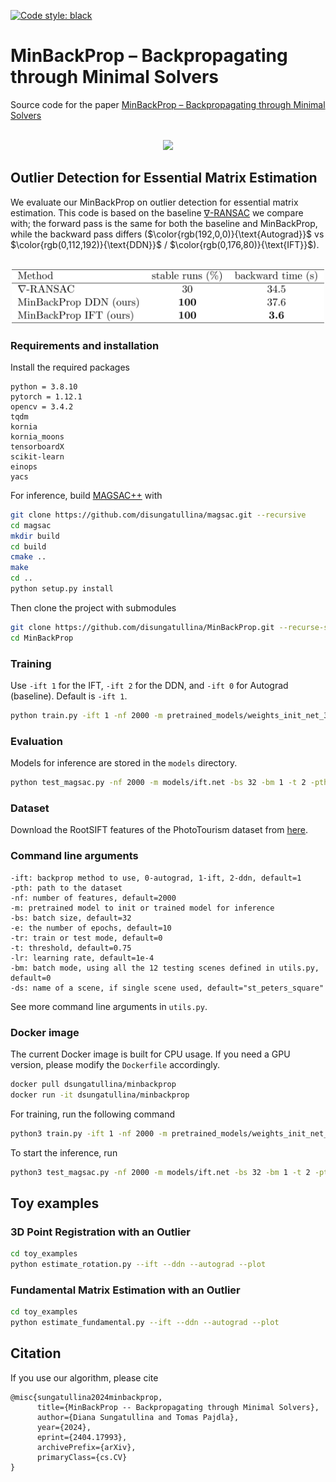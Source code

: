 [![Code style: black](https://img.shields.io/badge/code%20style-black-000000.svg)](https://github.com/psf/black)

# MinBackProp – Backpropagating through Minimal Solvers

Source code for the paper [MinBackProp – Backpropagating through Minimal Solvers](https://arxiv.org/abs/2404.17993)
<br></br>
<p align="center">
  <img src="scheme-github.svg"/>
</p>

## Outlier Detection for Essential Matrix Estimation
We evaluate our MinBackProp on outlier detection for essential matrix estimation. This code is based on the baseline [∇-RANSAC](https://github.com/weitong8591/differentiable_ransac/tree/fc40fe0a5a7eeb0e2ec6b185d6218c2005a98cf5) we compare with; the forward pass is the same for both the baseline and MinBackProp, while the backward pass differs ($\color{rgb(192,0,0)}{\text{Autograd}}$ vs $\color{rgb(0,112,192)}{\text{DDN}}$ / $\color{rgb(0,176,80)}{\text{IFT}}$). 
<br></br>
<p align="center">
  <img src="table.svg" width=500/>
</p>

### Requirements and installation
Install the required packages
```
python = 3.8.10	
pytorch = 1.12.1
opencv = 3.4.2
tqdm
kornia
kornia_moons
tensorboardX
scikit-learn
einops
yacs
```
For inference, build [MAGSAC++](https://github.com/danini/magsac.git) with
``` bash
git clone https://github.com/disungatullina/magsac.git --recursive
cd magsac
mkdir build
cd build
cmake ..
make
cd ..
python setup.py install
```
Then clone the project with submodules
``` bash
git clone https://github.com/disungatullina/MinBackProp.git --recurse-submodules -j8
cd MinBackProp
```

### Training
Use ```-ift 1``` for the IFT, ```-ift 2``` for the DDN, and ```-ift 0``` for Autograd (baseline). Default is ```-ift 1```.
```bash
python train.py -ift 1 -nf 2000 -m pretrained_models/weights_init_net_3_sampler_0_epoch_1000_E_rs_r0.80_t0.00_w1_1.00_.net -bs 32 -e 10 -tr 1 -t 0.75 -pth <data_path>
```

### Evaluation
Models for inference are stored in the ```models``` directory.
```bash
python test_magsac.py -nf 2000 -m models/ift.net -bs 32 -bm 1 -t 2 -pth <data_path>
```

### Dataset
Download the RootSIFT features of the PhotoTourism dataset from [here](https://cmp.felk.cvut.cz/~weitong/nabla_ransac/diff_ransac_data.zip).

### Command line arguments
```
-ift: backprop method to use, 0-autograd, 1-ift, 2-ddn, default=1
-pth: path to the dataset
-nf: number of features, default=2000
-m: pretrained model to init or trained model for inference
-bs: batch size, default=32
-e: the number of epochs, default=10
-tr: train or test mode, default=0
-t: threshold, default=0.75
-lr: learning rate, default=1e-4
-bm: batch mode, using all the 12 testing scenes defined in utils.py, default=0
-ds: name of a scene, if single scene used, default="st_peters_square"
```
See more command line arguments in ```utils.py```.

### Docker image
The current Docker image is built for CPU usage. If you need a GPU version, please modify the ```Dockerfile``` accordingly.
```bash
docker pull dsungatullina/minbackprop
docker run -it dsungatullina/minbackprop
```
For training, run the following command
```bash
python3 train.py -ift 1 -nf 2000 -m pretrained_models/weights_init_net_3_sampler_0_epoch_1000_E_rs_r0.80_t0.00_w1_1.00_.net -bs 32 -e 10 -tr 1 -t 0.75 -pth data 
```
To start the inference, run
```bash
python3 test_magsac.py -nf 2000 -m models/ift.net -bs 32 -bm 1 -t 2 -pth data
```

## Toy examples

### 3D Point Registration with an Outlier
```bash
cd toy_examples
python estimate_rotation.py --ift --ddn --autograd --plot
```

### Fundamental Matrix Estimation with an Outlier
```bash
cd toy_examples
python estimate_fundamental.py --ift --ddn --autograd --plot
```

## Citation
If you use our algorithm, please cite
```
@misc{sungatullina2024minbackprop,
      title={MinBackProp -- Backpropagating through Minimal Solvers}, 
      author={Diana Sungatullina and Tomas Pajdla},
      year={2024},
      eprint={2404.17993},
      archivePrefix={arXiv},
      primaryClass={cs.CV}
}
```
